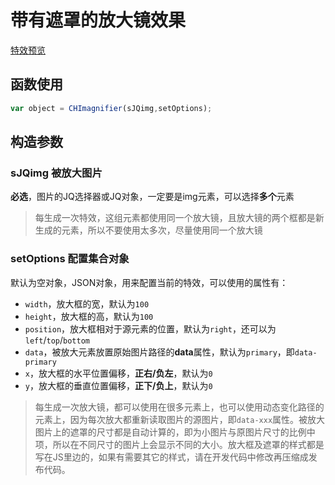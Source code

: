 # 带有遮罩的放大镜效果

[特效预览](http://vrbvillor.github.io/effects/magnifier/magnifier.html)

## 函数使用

```javascript
var object = CHImagnifier(sJQimg,setOptions);
```

## 构造参数

### sJQimg 被放大图片

**必选**，图片的JQ选择器或JQ对象，一定要是img元素，可以选择**多个**元素

> 每生成一次特效，这组元素都使用同一个放大镜，且放大镜的两个框都是新生成的元素，所以不要使用太多次，尽量使用同一个放大镜  

### setOptions 配置集合对象  

默认为空对象，JSON对象，用来配置当前的特效，可以使用的属性有：  

+ `width`，放大框的宽，默认为`100`  
+ `height`，放大框的高，默认为`100`  
+ `position`，放大框相对于源元素的位置，默认为`right`，还可以为`left`/`top`/`bottom`  
+ `data`，被放大元素放置原始图片路径的**data**属性，默认为`primary`，即`data-primary`  
+ `x`，放大框的水平位置偏移，**正右/负左**，默认为`0`  
+ `y`，放大框的垂直位置偏移，**正下/负上**，默认为`0`  

> 每生成一次放大镜，都可以使用在很多元素上，也可以使用动态变化路径的元素上，因为每次放大都重新读取图片的源图片，即`data-xxx`属性。被放大图片上的遮罩的尺寸都是自动计算的，即为小图片与原图片尺寸的比例中项，所以在不同尺寸的图片上会显示不同的大小。放大框及遮罩的样式都是写在JS里边的，如果有需要其它的样式，请在开发代码中修改再压缩成发布代码。